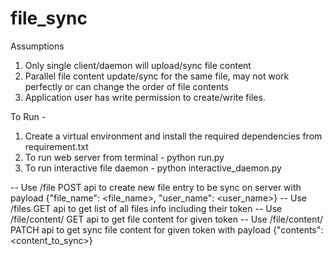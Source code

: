 # file_sync

Assumptions
1. Only single client/daemon will upload/sync file content
2. Parallel file content update/sync for the same file, may not work perfectly or can change the order
of file contents
3. Application user has write permission to create/write files.

To Run - 
1. Create a virtual environment and install the required dependencies from requirement.txt
2. To run web server from terminal - python run.py
3. To run interactive file daemon - python interactive_daemon.py

-- Use /file POST api to create new file entry to be sync on server
	with payload {"file_name": <file_name>,
				  "user_name": <user_name>}
-- Use /files GET api to get list of all files info including their token
-- Use /file/content/<token> GET api to get file content for given token
-- Use /file/content/<token> PATCH api to get sync file content for given token
	with payload {"contents": <content_to_sync>}

